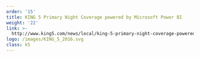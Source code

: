 ```yaml
---
order: '15'
title: KING 5 Primary Night Coverage powered by Microsoft Power BI
weight: '22'
link: >-
  http://www.king5.com/news/local/king-5-primary-night-coverage-powered-by-microsoft-technology/204436206
logo: /images/KING_5_2016.svg
class: k5
---
```







